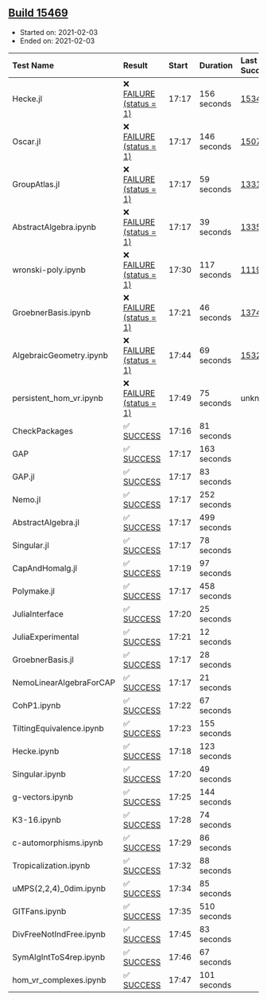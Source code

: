 ## [Build 15469](https://oscarci.mathematik.uni-kl.de/job/oscar/15469/)

* Started on: 2021-02-03
* Ended on: 2021-02-03

| Test Name    | Result | Start | Duration | Last Success | First Failure |
|:-------------|:-------|:------|:---------|:-------------|:--------------|
| Hecke.jl | ❌ [FAILURE (status = 1)](https://oscarci.mathematik.uni-kl.de/job/oscar/15469/artifact/logs/build-15469/Hecke.jl.log) | 17:17 | 156 seconds | [15344](https://oscarci.mathematik.uni-kl.de/job/oscar/15344/) | [15348](https://oscarci.mathematik.uni-kl.de/job/oscar/15348/) |
| Oscar.jl | ❌ [FAILURE (status = 1)](https://oscarci.mathematik.uni-kl.de/job/oscar/15469/artifact/logs/build-15469/Oscar.jl.log) | 17:17 | 146 seconds | [15079](https://oscarci.mathematik.uni-kl.de/job/oscar/15079/) | [15080](https://oscarci.mathematik.uni-kl.de/job/oscar/15080/) |
| GroupAtlas.jl | ❌ [FAILURE (status = 1)](https://oscarci.mathematik.uni-kl.de/job/oscar/15469/artifact/logs/build-15469/GroupAtlas.jl.log) | 17:17 | 59 seconds | [13311](https://oscarci.mathematik.uni-kl.de/job/oscar/13311/) | [13312](https://oscarci.mathematik.uni-kl.de/job/oscar/13312/) |
| AbstractAlgebra.ipynb | ❌ [FAILURE (status = 1)](https://oscarci.mathematik.uni-kl.de/job/oscar/15469/artifact/logs/build-15469/AbstractAlgebra.ipynb.log) | 17:17 | 39 seconds | [13355](https://oscarci.mathematik.uni-kl.de/job/oscar/13355/) | [13356](https://oscarci.mathematik.uni-kl.de/job/oscar/13356/) |
| wronski-poly.ipynb | ❌ [FAILURE (status = 1)](https://oscarci.mathematik.uni-kl.de/job/oscar/15469/artifact/logs/build-15469/wronski-poly.ipynb.log) | 17:30 | 117 seconds | [11192](https://oscarci.mathematik.uni-kl.de/job/oscar/11192/) | [11193](https://oscarci.mathematik.uni-kl.de/job/oscar/11193/) |
| GroebnerBasis.ipynb | ❌ [FAILURE (status = 1)](https://oscarci.mathematik.uni-kl.de/job/oscar/15469/artifact/logs/build-15469/GroebnerBasis.ipynb.log) | 17:21 | 46 seconds | [13748](https://oscarci.mathematik.uni-kl.de/job/oscar/13748/) | [13749](https://oscarci.mathematik.uni-kl.de/job/oscar/13749/) |
| AlgebraicGeometry.ipynb | ❌ [FAILURE (status = 1)](https://oscarci.mathematik.uni-kl.de/job/oscar/15469/artifact/logs/build-15469/AlgebraicGeometry.ipynb.log) | 17:44 | 69 seconds | [15322](https://oscarci.mathematik.uni-kl.de/job/oscar/15322/) | [15323](https://oscarci.mathematik.uni-kl.de/job/oscar/15323/) |
| persistent_hom_vr.ipynb | ❌ [FAILURE (status = 1)](https://oscarci.mathematik.uni-kl.de/job/oscar/15469/artifact/logs/build-15469/persistent_hom_vr.ipynb.log) | 17:49 | 75 seconds | unknown | unknown |
| CheckPackages | ✅ [SUCCESS](https://oscarci.mathematik.uni-kl.de/job/oscar/15469/artifact/logs/build-15469/CheckPackages.log) | 17:16 | 81 seconds |  |  |
| GAP | ✅ [SUCCESS](https://oscarci.mathematik.uni-kl.de/job/oscar/15469/artifact/logs/build-15469/GAP.log) | 17:17 | 163 seconds |  |  |
| GAP.jl | ✅ [SUCCESS](https://oscarci.mathematik.uni-kl.de/job/oscar/15469/artifact/logs/build-15469/GAP.jl.log) | 17:17 | 83 seconds |  |  |
| Nemo.jl | ✅ [SUCCESS](https://oscarci.mathematik.uni-kl.de/job/oscar/15469/artifact/logs/build-15469/Nemo.jl.log) | 17:17 | 252 seconds |  |  |
| AbstractAlgebra.jl | ✅ [SUCCESS](https://oscarci.mathematik.uni-kl.de/job/oscar/15469/artifact/logs/build-15469/AbstractAlgebra.jl.log) | 17:17 | 499 seconds |  |  |
| Singular.jl | ✅ [SUCCESS](https://oscarci.mathematik.uni-kl.de/job/oscar/15469/artifact/logs/build-15469/Singular.jl.log) | 17:17 | 78 seconds |  |  |
| CapAndHomalg.jl | ✅ [SUCCESS](https://oscarci.mathematik.uni-kl.de/job/oscar/15469/artifact/logs/build-15469/CapAndHomalg.jl.log) | 17:19 | 97 seconds |  |  |
| Polymake.jl | ✅ [SUCCESS](https://oscarci.mathematik.uni-kl.de/job/oscar/15469/artifact/logs/build-15469/Polymake.jl.log) | 17:17 | 458 seconds |  |  |
| JuliaInterface | ✅ [SUCCESS](https://oscarci.mathematik.uni-kl.de/job/oscar/15469/artifact/logs/build-15469/JuliaInterface.log) | 17:20 | 25 seconds |  |  |
| JuliaExperimental | ✅ [SUCCESS](https://oscarci.mathematik.uni-kl.de/job/oscar/15469/artifact/logs/build-15469/JuliaExperimental.log) | 17:21 | 12 seconds |  |  |
| GroebnerBasis.jl | ✅ [SUCCESS](https://oscarci.mathematik.uni-kl.de/job/oscar/15469/artifact/logs/build-15469/GroebnerBasis.jl.log) | 17:17 | 28 seconds |  |  |
| NemoLinearAlgebraForCAP | ✅ [SUCCESS](https://oscarci.mathematik.uni-kl.de/job/oscar/15469/artifact/logs/build-15469/NemoLinearAlgebraForCAP.log) | 17:17 | 21 seconds |  |  |
| CohP1.ipynb | ✅ [SUCCESS](https://oscarci.mathematik.uni-kl.de/job/oscar/15469/artifact/logs/build-15469/CohP1.ipynb.log) | 17:22 | 67 seconds |  |  |
| TiltingEquivalence.ipynb | ✅ [SUCCESS](https://oscarci.mathematik.uni-kl.de/job/oscar/15469/artifact/logs/build-15469/TiltingEquivalence.ipynb.log) | 17:23 | 155 seconds |  |  |
| Hecke.ipynb | ✅ [SUCCESS](https://oscarci.mathematik.uni-kl.de/job/oscar/15469/artifact/logs/build-15469/Hecke.ipynb.log) | 17:18 | 123 seconds |  |  |
| Singular.ipynb | ✅ [SUCCESS](https://oscarci.mathematik.uni-kl.de/job/oscar/15469/artifact/logs/build-15469/Singular.ipynb.log) | 17:20 | 49 seconds |  |  |
| g-vectors.ipynb | ✅ [SUCCESS](https://oscarci.mathematik.uni-kl.de/job/oscar/15469/artifact/logs/build-15469/g-vectors.ipynb.log) | 17:25 | 144 seconds |  |  |
| K3-16.ipynb | ✅ [SUCCESS](https://oscarci.mathematik.uni-kl.de/job/oscar/15469/artifact/logs/build-15469/K3-16.ipynb.log) | 17:28 | 74 seconds |  |  |
| c-automorphisms.ipynb | ✅ [SUCCESS](https://oscarci.mathematik.uni-kl.de/job/oscar/15469/artifact/logs/build-15469/c-automorphisms.ipynb.log) | 17:29 | 86 seconds |  |  |
| Tropicalization.ipynb | ✅ [SUCCESS](https://oscarci.mathematik.uni-kl.de/job/oscar/15469/artifact/logs/build-15469/Tropicalization.ipynb.log) | 17:32 | 88 seconds |  |  |
| uMPS(2,2,4)_0dim.ipynb | ✅ [SUCCESS](https://oscarci.mathematik.uni-kl.de/job/oscar/15469/artifact/logs/build-15469/uMPS-2-2-4-_0dim.ipynb.log) | 17:34 | 85 seconds |  |  |
| GITFans.ipynb | ✅ [SUCCESS](https://oscarci.mathematik.uni-kl.de/job/oscar/15469/artifact/logs/build-15469/GITFans.ipynb.log) | 17:35 | 510 seconds |  |  |
| DivFreeNotIndFree.ipynb | ✅ [SUCCESS](https://oscarci.mathematik.uni-kl.de/job/oscar/15469/artifact/logs/build-15469/DivFreeNotIndFree.ipynb.log) | 17:45 | 83 seconds |  |  |
| SymAlgIntToS4rep.ipynb | ✅ [SUCCESS](https://oscarci.mathematik.uni-kl.de/job/oscar/15469/artifact/logs/build-15469/SymAlgIntToS4rep.ipynb.log) | 17:46 | 67 seconds |  |  |
| hom_vr_complexes.ipynb | ✅ [SUCCESS](https://oscarci.mathematik.uni-kl.de/job/oscar/15469/artifact/logs/build-15469/hom_vr_complexes.ipynb.log) | 17:47 | 101 seconds |  |  |
